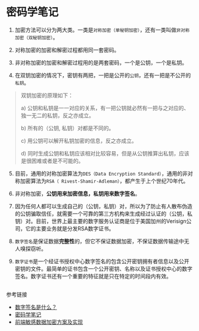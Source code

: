 # 密码学笔记

1. 加密方法可以分为两大类。一类是`对称加密（单秘钥加密）`，还有一类叫做`非对称加密（双秘钥加密）`。

2. 对称加密的加密和解密过程都用同一套密码。

3. 非对称加密的加密和解密过程用的是两套密码，一个是公钥，一个是私钥。

4. 在双钥加密的情况下，密钥有两把，一把是公开的`公钥`，还有一把是不公开的`私钥`。

> 双钥加密的原理如下：
>
> a) 公钥和私钥是一一对应的关系，有一把公钥就必然有一把与之对应的、独一无二的私钥，反之亦成立。
>
> b) 所有的（公钥, 私钥）对都是不同的。
>
> c) 用公钥可以解开私钥加密的信息，反之亦成立。
>
> d) 同时生成公钥和私钥应该相对比较容易，但是从公钥推算出私钥，应该是很困难或者是不可能的。

5. 目前，通用的对称加密算法为`DES（Data Encryption Standard）`，通用的非对称加密算法为`RSA（ Rivest-Shamir-Adleman）`，都产生于上个世纪70年代。

6. 非对称加密，**公钥用来加密信息，私钥用来数字签名**。

7. 因为任何人都可以生成自己的（公钥，私钥）对，所以为了防止有人散布伪造的公钥骗取信任，就需要一个可靠的第三方机构来生成经过认证的（公钥，私钥）对。目前，世界上最主要的数字服务认证商是位于美国加州的Verisign公司，它的主要业务就是分发RSA数字证书。

8. `数字签名`是保证数据**完整性**的，但它不保证数据加密，不保证数据传输途中无人嗅探窃听。

9. `数字证书`是一个经证书授权中心数字签名的包含公开密钥拥有者信息以及公开密钥的文件。最简单的证书包含一个公开密钥、名称以及证书授权中心的数字签名。数字证书还有一个重要的特征就是只在特定的时间段内有效。

##
参考链接
* [数字签名是什么？](http://www.ruanyifeng.com/blog/2011/08/what_is_a_digital_signature.html) 
* [密码学笔记](http://www.ruanyifeng.com/blog/2006/12/notes_on_cryptography.html) 
* [前端敏感数据加密方案及实现](https://cloud.tencent.com/developer/article/1738898)
